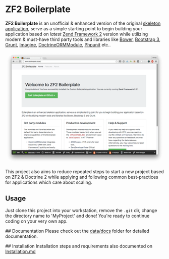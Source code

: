 # ZF2 Boilerplate
**ZF2 Boilerplate** is an unofficial & enhanced version of the original [skeleton application](https://github.com/zendframework/ZendSkeletonApplication), serve as a simple starting point to begin building your application based on _latest_ [Zend Framework 2](https://github.com/zendframework/zf2) version while utilizing modern & must-have third party tools and libraries like [Bower](http://bower.io/), [Bootstrap 3](http://getbootstrap.com/), [Grunt](http://gruntjs.com/), [Imagine](https://github.com/avalanche123/Imagine), [DoctrineORMModule](https://github.com/doctrine/DoctrineORMModule), [Phpunit](https://phpunit.de/) etc..

![Boilerplate home!](/data/docs/img/boilerplate-home.png)

This project also aims to reduce repeated steps to start a new project based on ZF2 & Doctrine 2 while applying and following common best-practices for applications which care about scaling.

## Usage
Just clone this project into your workstation, remove the `.git` dir, change the directory name to 'MyProject' and done! You're ready to continue coding on your very own app.

## Documentation
Please check out the [data/docs](data/docs) folder for detailed documentation.

## Installation
Installation steps and requirements also documented on [Installation.md](data/docs//02.Installation.md) 